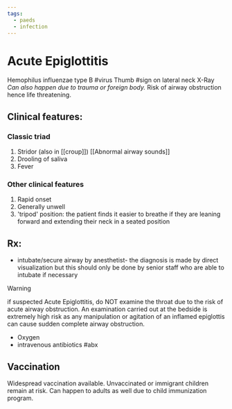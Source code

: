 ```yaml
---
tags:
  - paeds
  - infection
---
```

# Acute Epiglottitis
Hemophilus influenzae type B #virus 
Thumb #sign on lateral neck X-Ray
_Can also happen due to trauma or foreign body._ 
Risk of airway obstruction hence life threatening. 
## Clinical features:
### Classic triad
1. Stridor (also in [[croup]]) [[Abnormal airway sounds]]
2. Drooling of saliva
3. Fever
### Other clinical features
1. Rapid onset
2. Generally unwell
3. 'tripod' position: the patient finds it easier to breathe if they are leaning forward and extending their neck in a seated position
## Rx:
- intubate/secure airway by anesthetist- the diagnosis is made by direct visualization but this should only be done by senior staff who are able to intubate if necessary
>[!warning]
 if suspected Acute Epiglottitis, do NOT examine the throat due to the risk of acute airway obstruction.
 An examination carried out at the bedside is extremely high risk as any manipulation or agitation of an inflamed epiglottis can cause sudden complete airway obstruction.
- Oxygen
- intravenous antibiotics #abx
## Vaccination
Widespread vaccination available. 
Unvaccinated or immigrant children remain at risk. 
Can happen to adults as well due to child immunization program.  